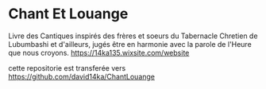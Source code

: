 # Chant Et Louange
Livre des Cantiques inspirés des frères et soeurs du Tabernacle Chretien de Lubumbashi et d'ailleurs, jugés être en harmonie avec la parole de l'Heure que nous croyons.
https://14ka135.wixsite.com/website

cette repositorie est transferée vers https://github.com/david14ka/ChantLouange


